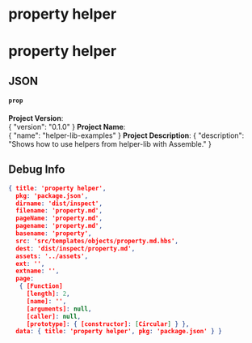 # property helper


# property helper

## JSON

#### `prop`

**Project Version**:     
{
  "version": "0.1.0"
}
**Project Name**:        
{
  "name": "helper-lib-examples"
}
**Project Description**: 
{
  "description": "Shows how to use helpers from helper-lib with Assemble."
}

## Debug Info

``` json
{ title: 'property helper',
  pkg: 'package.json',
  dirname: 'dist/inspect',
  filename: 'property.md',
  pageName: 'property.md',
  pagename: 'property.md',
  basename: 'property',
  src: 'src/templates/objects/property.md.hbs',
  dest: 'dist/inspect/property.md',
  assets: '../assets',
  ext: '',
  extname: '',
  page: 
   { [Function]
     [length]: 2,
     [name]: '',
     [arguments]: null,
     [caller]: null,
     [prototype]: { [constructor]: [Circular] } },
  data: { title: 'property helper', pkg: 'package.json' } }
```

